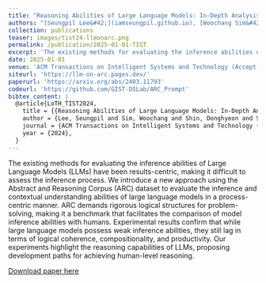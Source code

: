 ```yaml
---
title: "Reasoning Abilities of Large Language Models: In-Depth Analysis on the Abstraction and Reasoning Corpus"
authors: "[Seungpil Lee&#42;](iamseungpil.github.io), [Woochang Sim&#42;](https://scholar.google.com/citations?user=vBmLpIUAAAAJ&hl=en), [Donghyeon Shin&#42;](https://scholar.google.com/citations?hl=en&user=J5BIlf8AAAAJ), Wongyu Seo, Jiwon Park, Seokki Lee, Sanha Hwang, Sejin Kim and [**Sundong Kim†**](https://sundong.kim/)"
collection: publications
teaser: images/tist24-llmonarc.png
permalink: /publication/2025-01-01-TIST
excerpt: 'The existing methods for evaluating the inference abilities of Large Language Models (LLMs) have been results-centric, making it difficult to assess the inference process. We introduce a new approach using the Abstract and Reasoning Corpus (ARC) dataset to evaluate the inference and contextual understanding abilities of large language models in a process-centric manner. ARC demands rigorous logical structures for problem-solving, making it a benchmark that facilitates the comparison of model inference abilities with humans. Experimental results confirm that while large language models possess weak inference abilities, they still lag in terms of logical coherence, compositionality, and productivity. Our experiments highlight the reasoning capabilities of LLMs, proposing development paths for achieving human-level reasoning.'
date: 2025-01-01
venue: 'ACM Transactions on Intelligent Systems and Technology (Accept with Minor Revision)'
siteurl: 'https://llm-on-arc.pages.dev/'
paperurl: 'https://arxiv.org/abs/2403.11793'
codeurl: 'https://github.com/GIST-DSLab/ARC_Prompt'
bibtex_content: |
  @article{LoTH_TIST2024,
    title = {{Reasoning Abilities of Large Language Models: In-Depth Analysis on the Abstraction and Reasoning Corpus}},
    author = {Lee, Seungpil and Sim, Woochang and Shin, Donghyeon and Seo, Wongyu and Park, Jiwon and Lee, Seokki and Hwang, Sanha and Kim, Sejin and Kim, Sundong},
    journal = {ACM Transactions on Intelligent Systems and Technology (Accept with Minor Revision)},
    year = {2024},
  }
---
```

The existing methods for evaluating the inference abilities of Large Language Models (LLMs) have been results-centric, making it difficult to assess the inference process. We introduce a new approach using the Abstract and Reasoning Corpus (ARC) dataset to evaluate the inference and contextual understanding abilities of large language models in a process-centric manner. ARC demands rigorous logical structures for problem-solving, making it a benchmark that facilitates the comparison of model inference abilities with humans. Experimental results confirm that while large language models possess weak inference abilities, they still lag in terms of logical coherence, compositionality, and productivity. Our experiments highlight the reasoning capabilities of LLMs, proposing development paths for achieving human-level reasoning.

[Download paper here](https://arxiv.org/abs/2403.11793)

<!-- Recommended citation: Your Name, You. (2010). "Paper Title Number 2." <i>Journal 1</i>. 1(2). -->